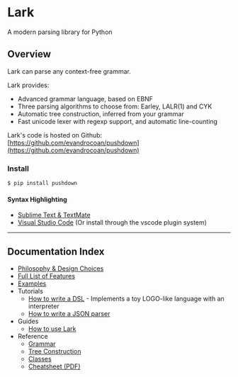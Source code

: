 # Lark

A modern parsing library for Python

## Overview

Lark can parse any context-free grammar.

Lark provides:

- Advanced grammar language, based on EBNF
- Three parsing algorithms to choose from: Earley, LALR(1) and CYK
- Automatic tree construction, inferred from your grammar
- Fast unicode lexer with regexp support, and automatic line-counting

Lark's code is hosted on Github: [https://github.com/evandrocoan/pushdown](https://github.com/evandrocoan/pushdown)

### Install
```bash
$ pip install pushdown
```

#### Syntax Highlighting

- [Sublime Text & TextMate](https://github.com/evandroforks/lark_syntax)
- [Visual Studio Code](https://github.com/lark-parser/vscode-lark) (Or install through the vscode plugin system)

-----

## Documentation Index


* [Philosophy & Design Choices](philosophy.md)
* [Full List of Features](features.md)
* [Examples](https://github.com/evandrocoan/pushdown/tree/master/examples)
* Tutorials
    * [How to write a DSL](http://blog.erezsh.com/how-to-write-a-dsl-in-python-with-lark/) - Implements a toy LOGO-like language with an interpreter
    * [How to write a JSON parser](json_tutorial.md)
* Guides
    * [How to use Lark](how_to_use.md)
* Reference
    * [Grammar](grammar.md)
    * [Tree Construction](tree_construction.md)
    * [Classes](classes.md)
    * [Cheatsheet (PDF)](lark_cheatsheet.pdf)
